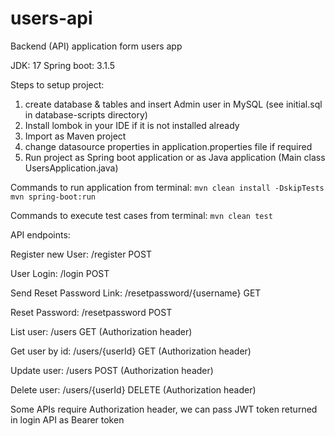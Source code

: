 # users-api
Backend (API) application form users app 

JDK: 17
Spring boot: 3.1.5

Steps to setup project:

1. create database & tables and insert Admin user in MySQL (see initial.sql in database-scripts directory)
2. Install lombok in your IDE if it is not installed already
3. Import as Maven project
4. change datasource properties in application.properties file if required
5. Run project as Spring boot application or as Java application (Main class UsersApplication.java)


Commands to run application from terminal:
`mvn clean install -DskipTests`
`mvn spring-boot:run`

Commands to execute test cases from terminal:
`mvn clean test`

API endpoints:

Register new User: /register	POST

User Login: /login	POST

Send Reset Password Link: /resetpassword/{username}	GET

Reset Password: /resetpassword	POST

List user: /users	GET (Authorization header)

Get user by id: /users/{userId}	GET (Authorization header)

Update user: /users	POST (Authorization header)

Delete user: /users/{userId}	DELETE (Authorization header)



Some APIs require Authorization header, we can pass JWT token returned in login API as Bearer token